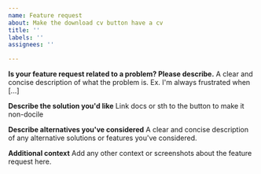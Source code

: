 ```yaml
---
name: Feature request
about: Make the download cv button have a cv
title: ''
labels: ''
assignees: ''

---
```


**Is your feature request related to a problem? Please describe.**
A clear and concise description of what the problem is. Ex. I'm always frustrated when [...]

**Describe the solution you'd like**
Link docs or sth to the button to make it non-docile

**Describe alternatives you've considered**
A clear and concise description of any alternative solutions or features you've considered.

**Additional context**
Add any other context or screenshots about the feature request here.

